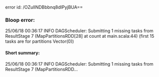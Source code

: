 error id: /OZulINDBbbnq8dIPyjBUA==
### Bloop error:

25/06/18 00:36:17 INFO DAGScheduler: Submitting 1 missing tasks from ResultStage 7 (MapPartitionsRDD[28] at count at main.scala:44) (first 15 tasks are for partitions Vector(0))
#### Short summary: 

25/06/18 00:36:17 INFO DAGScheduler: Submitting 1 missing tasks from ResultStage 7 (MapPartitionsRDD...